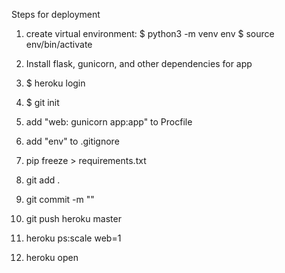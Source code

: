 Steps for deployment

1. create virtual environment:
$ python3 -m venv env
$ source env/bin/activate

2. Install flask, gunicorn, and other dependencies for app

3. $ heroku login

4. $ git init

5. add "web: gunicorn app:app" to Procfile

6. add "env" to .gitignore

7. pip freeze > requirements.txt

8. git add .

9. git commit -m ""

10. git push heroku master

11. heroku ps:scale web=1

12. heroku open 